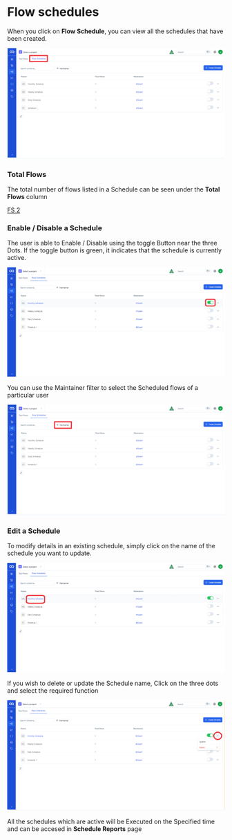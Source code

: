 # Flow schedules

When you click on **Flow Schedule**, you can view all the schedules that have been created.

![FS 1](/images/FS%201.png)

### Total Flows 

The total number of flows listed in a Schedule can be seen under the **Total Flows** column

[FS 2](/images/FS%202.png)

### Enable / Disable a Schedule

The user is able to Enable / Disable using the toggle Button near the three Dots. If the toggle button is green, it indicates that the schedule is currently active.

![FS 3.1](/images/FS%203.1.png)

You can use the Maintainer filter to select the Scheduled flows of a particular user

![FS 7](/images/FS%207.png)

### Edit a Schedule

To modify details in an existing schedule, simply click on the name of the schedule you want to update.

![FS 5](/images/FS%205.png)

If you wish to delete or update the Schedule name, Click on the three dots and select the required function

![FS 6](/images/FS%206.png)

All the schedules which are active will be Executed on the Specified time and can be accesed in **Schedule Reports** page

